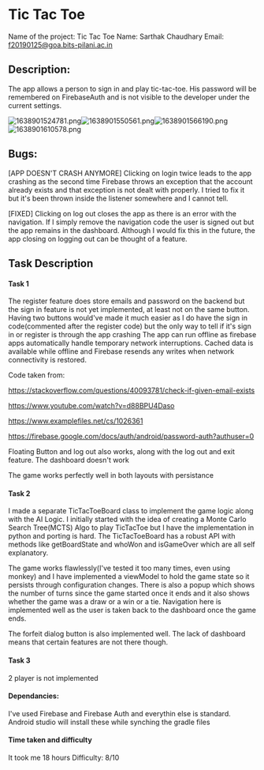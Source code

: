 # Tic Tac Toe

Name of the project: Tic Tac Toe
Name: Sarthak Chaudhary
Email: f20190125@goa.bits-pilani.ac.in

## Description:

The app allows a person to sign in and play tic-tac-toe. His password will be remembered on FirebaseAuth and is not visible to the developer under the current settings.



![1638901524781.png](image/README/1638901524781.png)![1638901550561.png](image/README/1638901550561.png)![1638901566190.png](image/README/1638901566190.png)![1638901610578.png](image/README/1638901610578.png)

## Bugs:

[APP DOESN'T CRASH ANYMORE]
Clicking on login twice leads to the app crashing as the second time Firebase throws an exception that the account already exists and that exception is not dealt with properly. I tried to fix it but it's been thrown inside the listener somewhere and I cannot tell.

[FIXED]
Clicking on log out closes the app as there is an error with the navigation. If I simply remove the navigation code the user is signed out but the app remains in the dashboard. Although I would fix this in the future, the app closing on logging out can be thought of a feature.

## Task Description

#### Task 1

The register feature does store emails and password on the backend but the sign in feature is not yet implemented, at least not on the same button. Having two buttons would've made it much easier as I do have the sign in code(commented after the register code) but the only way to tell if it's sign in or register is through the app crashing
The app can run offline as firebase apps automatically handle temporary network interruptions. Cached data is available while offline and Firebase resends any writes when network connectivity is restored.

Code taken from:

https://stackoverflow.com/questions/40093781/check-if-given-email-exists

https://www.youtube.com/watch?v=d88BPU4Daso

https://www.examplefiles.net/cs/1026361

https://firebase.google.com/docs/auth/android/password-auth?authuser=0

Floating Button and log out also works, along with the log out and exit feature. The dashboard doesn't work

The game works perfectly well in both layouts with persistance

#### Task 2

I made a separate TicTacToeBoard class to implement the game logic along with the AI Logic. I initially started with the idea of creating a Monte Carlo Search Tree(MCTS) Algo to play TicTacToe but I have the implementation in python and porting is hard. The TicTacToeBoard has a robust API with methods like getBoardState and whoWon and isGameOver which are all self explanatory.

The game works flawlessly(I've tested it too many times, even using monkey) and I have implemented a viewModel to hold the game state so it persists through configuration changes. There is also a popup which shows the number of turns since the game started once it ends and it also shows whether the game was a draw or a win or a tie. Navigation here is implemented well as the user is taken back to the dashboard once the game ends.

The forfeit dialog button is also implemented well. The lack of dashboard means that certain features are not there though.

#### Task 3

2 player is not implemented

#### Dependancies:

I've used Firebase and Firebase Auth and everythin else is standard. Android studio will install these while synching the gradle files

#### Time taken and difficulty

It took me 18 hours
Difficulty: 8/10
